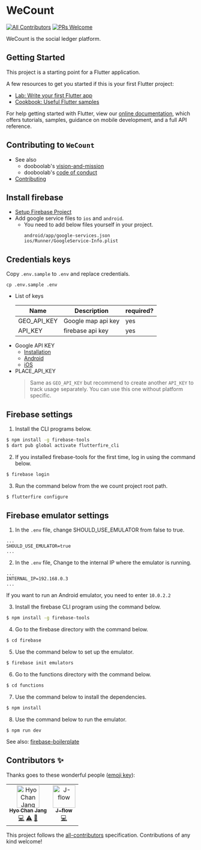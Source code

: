 # WeCount

[![All Contributors](https://img.shields.io/badge/all_contributors-5-orange.svg?style=flat-square)](#contributors)
[![PRs Welcome](https://img.shields.io/badge/PRs-welcome-brightgreen.svg?style=flat-square)](CONTRIBUTING.md)

WeCount is the social ledger platform.

## Getting Started

This project is a starting point for a Flutter application.

A few resources to get you started if this is your first Flutter project:

- [Lab: Write your first Flutter app](https://flutter.io/docs/get-started/codelab)
- [Cookbook: Useful Flutter samples](https://flutter.io/docs/cookbook)

For help getting started with Flutter, view our
[online documentation](https://flutter.io/docs), which offers tutorials,
samples, guidance on mobile development, and a full API reference.

## Contributing to `WeCount`

- See also
  - dooboolab's [vision-and-mission](https://dooboolab.com/vision_and_mission)
  - dooboolab's [code of conduct](https://dooboolab.com/code_of_conduct)
- [Contributing](CONTRIBUTING.md)

## Install firebase

- [Setup Firebase Project](https://firebase.google.com/docs/flutter/setup)
- Add google service files to `ios` and `android`.
  - You need to add below files yourself in your project.
    ```
    android/app/google-services.json
    ios/Runner/GoogleService-Info.plist
    ```

## Credentials keys

Copy `.env.sample` to `.env` and replace credentials.

```
cp .env.sample .env
```

- List of keys

  | Name        | Description        | required? |
  | ----------- | ------------------ | --------- |
  | GEO_API_KEY | Google map api key | yes       |
  | API_KEY     | firebase api key   | yes       |

* Google API KEY
  - [Installation](https://developers.google.com/maps/documentation/geocoding/get-api-key)
  - [Android](https://developers.google.com/maps/documentation/android-sdk/get-api-key)
  - [iOS](https://developers.google.com/maps/documentation/ios-sdk/get-api-key)
* PLACE_API_KEY
  > Same as `GEO_API_KEY` but recommend to create another `API_KEY` to track usage separately. You can use this one without platform specific.

## Firebase settings

1. Install the CLI programs below.

```bash
$ npm install -g firebase-tools
$ dart pub global activate flutterfire_cli
```

2. If you installed firebase-tools for the first time, log in using the command below.

```bash
$ firebase login
```

3. Run the command below from the we count project root path.

```bash
$ flutterfire configure
```

## Firebase emulator settings

1. In the `.env` file, change SHOULD_USE_EMULATOR from false to true.

```
...
SHOULD_USE_EMULATOR=true
...
```

2.  In the `.env` file, Change to the internal IP where the emulator is running.

```
...
INTERNAL_IP=192.168.0.3
...
```

If you want to run an Android emulator, you need to enter `10.0.2.2`

3. Install the firebase CLI program using the command below.

```bash
$ npm install -g firebase-tools
```

4. Go to the firebase directory with the command below.

```bash
$ cd firebase
```

5. Use the command below to set up the emulator.

```bash
$ firebase init emulators
```

6. Go to the functions directory with the command below.

```bash
$ cd functions
```

7. Use the command below to install the dependencies.

```bash
$ npm install
```

8. Use the command below to run the emulator.

```
$ npm run dev
```

See also: [firebase-boilerplate](https://github.com/Jay-flow/firebase-boilerplate)

## Contributors ✨

Thanks goes to these wonderful people ([emoji key](https://allcontributors.org/docs/en/emoji-key)):

<!-- ALL-CONTRIBUTORS-LIST:START - Do not remove or modify this section -->
<!-- prettier-ignore -->
<table>
  <tr>
    <td align="center"><a href="http://dooboolab.com"><img src="https://avatars0.githubusercontent.com/u/27461460?v=4" width="60px;" alt="Hyo Chan Jang"/><br /><sub><b>Hyo Chan Jang</b></sub></a><br /><a href="https://github.com/dooboolab/WeCount/commits?author=hyochan" title="Code">💻</a> <a href="https://github.com/dooboolab/WeCount/commits?author=hyochan" title="Tests">⚠️</a> <a href="https://github.com/dooboolab/WeCount/commits?author=hyochan" title="Documentation">📖</a></td>
    <td align="center"><a href="https://github.com/Jay-flow"><img src="https://avatars0.githubusercontent.com/u/29420674?v=4" width="60px;" alt="J-flow"/><br /><sub><b>J-flow</b></sub></a><br /><a href="https://github.com/dooboolab/WeCount/commits?author=Jay-flow" title="Code">💻</a></td>
  </tr>
</table>

<!-- ALL-CONTRIBUTORS-LIST:END -->

This project follows the [all-contributors](https://github.com/all-contributors/all-contributors) specification. Contributions of any kind welcome!
